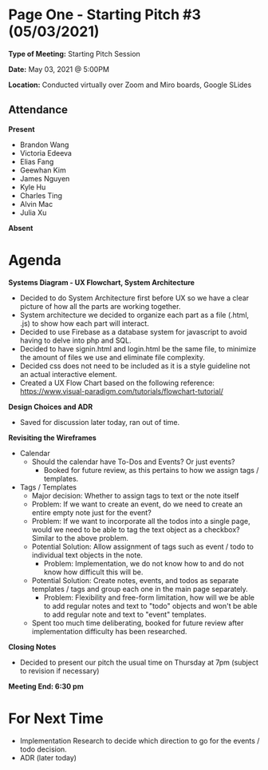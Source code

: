 # Page One - Starting Pitch #3 (05/03/2021)

**Type of Meeting:** Starting Pitch Session

**Date:** May 03, 2021 @ 5:00PM

**Location:** Conducted virtually over Zoom and Miro boards, Google SLides

## Attendance

**Present**

- Brandon Wang
- Victoria Edeeva
- Elias Fang
- Geewhan Kim
- James Nguyen
- Kyle Hu
- Charles Ting
- Alvin Mac
- Julia Xu

**Absent**

# Agenda

**Systems Diagram - UX Flowchart, System Architecture**
- Decided to do System Architecture first before UX so we have a clear picture of how all the parts are working together.
- System architecture we decided to organize each part as a file (.html, .js) to show how each part will interact.
- Decided to use Firebase as a database system for javascript to avoid having to delve into php and SQL.
- Decided to have signin.html and login.html be the same file, to minimize the amount of files we use and eliminate file complexity.
- Decided css does not need to be included as it is a style guideline not an actual interactive element. 
- Created a UX Flow Chart based on the following reference: https://www.visual-paradigm.com/tutorials/flowchart-tutorial/

**Design Choices and ADR**
- Saved for discussion later today, ran out of time.

**Revisiting the Wireframes**
- Calendar
    - Should the calendar have To-Dos and Events? Or just events?
        - Booked for future review, as this pertains to how we assign tags / templates.
- Tags / Templates
    - Major decision: Whether to assign tags to text or the note itself
    - Problem: If we want to create an event, do we need to create an entire empty note just for the event?
    - Problem: If we want to incorporate all the todos into a single page, would we need to be able to tag the text object as a checkbox? Similar to the above problem.
    - Potential Solution: Allow assignment of tags such as event / todo to individual text objects in the note.
        - Problem: Implementation, we do not know how to and do not know how difficult this will be.
    - Potential Solution: Create notes, events, and todos as separate templates / tags and group each one in the main page separately.
        - Problem: Flexibility and free-form limitation, how will we be able to add regular notes and text to "todo" objects and won't be able to add regular note and text to "event" templates.
    - Spent too much time deliberating, booked for future review after implementation difficulty has been researched.


**Closing Notes**
- Decided to present our pitch the usual time on Thursday at 7pm (subject to revision if necessary)

**Meeting End: 6:30 pm**

# For Next Time
- Implementation Research to decide which direction to go for the events / todo decision.
- ADR (later today)
